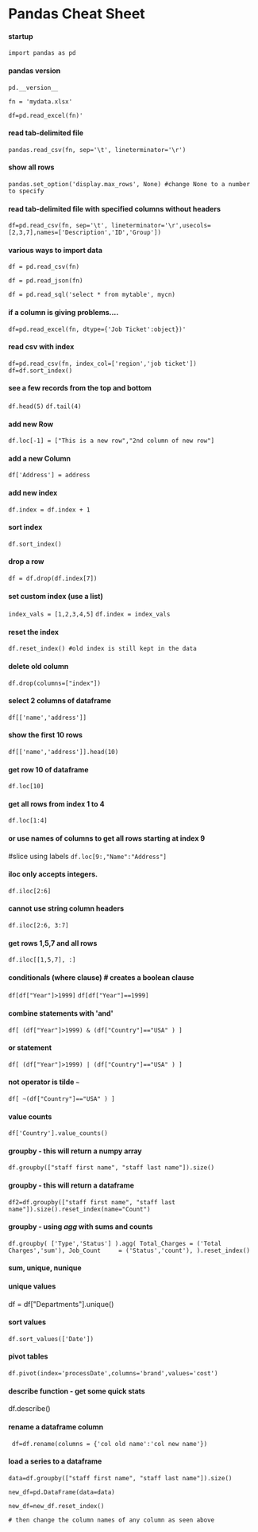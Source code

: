 # Pandas Cheat Sheet

#### startup
`import pandas as pd`

#### pandas version
`pd.__version__`

`fn = 'mydata.xlsx'`

`df=pd.read_excel(fn)'`

#### read tab-delimited file
`pandas.read_csv(fn, sep='\t', lineterminator='\r')`

#### show all rows
`pandas.set_option('display.max_rows', None) #change None to a number to specify` 

#### read tab-delimited file with specified columns without headers
`df=pd.read_csv(fn, sep='\t', lineterminator='\r',usecols=[2,3,7],names=['Description','ID','Group'])`

#### various ways to import data
`df = pd.read_csv(fn)`

`df = pd.read_json(fn)`

`df = pd.read_sql('select * from mytable', mycn)`

#### if a column is giving problems....
`df=pd.read_excel(fn, dtype={'Job Ticket':object})'`

#### read csv with index
`df=pd.read_csv(fn, index_col=['region','job ticket'])`
`df=df.sort_index()`

#### see a few records from the top and bottom
`df.head(5)`
`df.tail(4)`

#### add new Row

`df.loc[-1] = ["This is a new row","2nd column of new row"]`
#### add a new Column
`df['Address'] = address `

#### add new index
`df.index = df.index + 1`

#### sort index
`df.sort_index()`

#### drop a row
`df = df.drop(df.index[7])`

#### set custom index (use a list)
`index_vals = [1,2,3,4,5]`
`df.index = index_vals`

#### reset the index
`df.reset_index() #old index is still kept in the data`

#### delete old column
`df.drop(columns=["index"])`

#### select 2 columns of dataframe
`df[['name','address']]`

#### show the first 10 rows
`df[['name','address']].head(10)`

#### get row 10 of dataframe
`df.loc[10]`

#### get all rows from index 1 to 4
`df.loc[1:4]`

#### or use names of columns to get all rows starting at index 9
#slice using labels
`df.loc[9:,"Name":"Address"]`

#### iloc only accepts integers.
`df.iloc[2:6]`

#### cannot use string column headers
`df.iloc[2:6, 3:7]`

#### get rows 1,5,7 and all rows
`df.iloc[[1,5,7], :]`

#### conditionals (where clause) # creates a boolean clause 
`df[df["Year"]>1999]`
`df[df["Year"]==1999]`

#### combine statements with 'and'
`df[ (df["Year"]>1999) & (df["Country"]=="USA" ) ]`

#### or statement
`df[ (df["Year"]>1999) | (df["Country"]=="USA" ) ]`

#### not operator is tilde `~`
`df[ ~(df["Country"]=="USA" ) ]`

#### value counts
`df['Country'].value_counts()`

#### groupby - this will return a numpy array
`df.groupby(["staff first name", "staff last name"]).size() `

#### groupby - this will return a dataframe
`df2=df.groupby(["staff first name", "staff last name"]).size().reset_index(name="Count")`

#### groupby - using *agg* with sums and counts
`df.groupby(
     ['Type','Status']
 ).agg(
     Total_Charges = ('Total Charges','sum'),
     Job_Count     = ('Status','count'),
 ).reset_index()
 `
 
#### sum, unique, nunique
#### unique values
df = df["Departments"].unique()


#### sort values
`df.sort_values(['Date'])`

#### pivot tables

`df.pivot(index='processDate',columns='brand',values='cost')`

#### describe function - get some quick stats
df.describe()

#### rename a dataframe column
` df=df.rename(columns = {'col old name':'col new name'})`

#### load a series to a dataframe
`data=df.groupby(["staff first name", "staff last name"]).size()`

`new_df=pd.DataFrame(data=data)`

`new_df=new_df.reset_index()`

`# then change the column names of any column as seen above`







